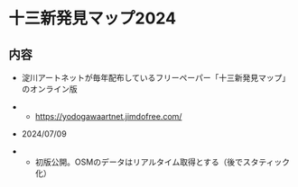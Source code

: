 # 十三新発見マップ2024
## 内容
* 淀川アートネットが毎年配布しているフリーペーパー「十三新発見マップ」のオンライン版
* * https://yodogawaartnet.jimdofree.com/

* 2024/07/09
* * 初版公開。OSMのデータはリアルタイム取得とする（後でスタティック化）
